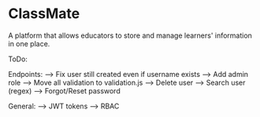# ClassMate
A platform that allows educators to store and manage learners' information in one place.

ToDo:

Endpoints:
--> Fix user still created even if username exists
--> Add admin role
--> Move all validation to validation.js
--> Delete user
--> Search user (regex)
--> Forgot/Reset password

General:
--> JWT tokens
--> RBAC
